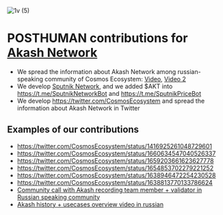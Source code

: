 ![1v (5)](https://github.com/Validator-POSTHUMAN/contributions/assets/92199696/ab385f5e-bfa1-41f5-8a9d-4c7d928bc7c2)
# POSTHUMAN contributions for [Akash Network](https://akash.network/)

- We spread the information about Akash Network among russian-speaking community of Cosmos Ecosystem: [Video](https://youtu.be/6EeWafRlm-I), [Video 2](https://youtu.be/Z6EyoK5vJcg)
- We develop [Sputnik Network](https://sputnik.exchange/), and we added $AKT into https://t.me/SputnikNetworkBot and https://t.me/SputnikPriceBot
- We develop https://twitter.com/CosmosEcosystem and spread the information about Akash Network in Twitter

## Examples of our contributions

- https://twitter.com/CosmosEcosystem/status/1416925261048729601
- https://twitter.com/CosmosEcosystem/status/1660634547040526337
- https://twitter.com/CosmosEcosystem/status/1659203661623627778
- https://twitter.com/CosmosEcosystem/status/1654853702279221252
- https://twitter.com/CosmosEcosystem/status/1638946472254230528
- https://twitter.com/CosmosEcosystem/status/1638813770133786624
- [Community call with Akash recording team member + validator in Russian speaking community](https://youtu.be/68Ijtt_wXkw)
- [Akash history + usecases overview video in russian](https://youtu.be/Zi3NBSPf8fU)
